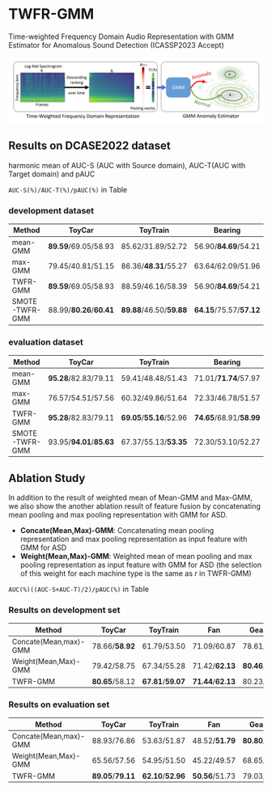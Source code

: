 # TWFR-GMM
Time-weighted Frequency Domain Audio Representation with GMM Estimator for  Anomalous Sound Detection (ICASSP2023 Accept)

![structure](./structure.png)


## Results on DCASE2022 dataset
harmonic mean of AUC-S (AUC with Source domain), AUC-T(AUC with Target domain) and pAUC

`AUC-S(%)/AUC-T(%)/pAUC(%)` in Table
### development dataset
| Method          | ToyCar  | ToyTrain | Bearing |  Fan    | Gearbox | Slider  |  Valve  |  Average  |
| --------------- | :-----: |  :----:  | :----:  | :----:  |:----:   | :----:  | :----:  |   :----:  |
| mean-GMM        |**89.59**/69.05/58.93        |85.62/31.89/52.72        |56.90/**84.69**/54.21    |79.70/**63.16**/62.13    |83.16/76.13/65.42            |90.66/67.77/66.44        |53.61/51.16/50.53            |77.04/63.41/58.63|
| max-GMM         |    79.45/40.81/51.15        |86.36/**48.31**/55.27    |63.64/62.09/51.96        |75.05/49.98/52.19        |73.73/69.62/57.34            |92.36/70.19/70.46        |94.85/89.00/69.92            |80.78/61.43/58.33|
| TWFR-GMM        |**89.59**/69.05/58.93        |88.59/46.16/58.39        |56.90/**84.69**/54.21    |79.70/**63.16**/62.13    |82.93/78.28/63.60            |**95.59**/80.32/73.32    |**95.99**/**90.40**/**72.43**|84.19/73.15/63.29|
| SMOTE-TWFR-GMM  |    88.99/**80.26**/**60.41**|**89.88**/46.50/**59.88**|**64.15**/75.57/**57.12**|**83.11**/61.01/**63.57**|**84.91**/**81.41**/**66.62**|95.09/**84.29**/**76.43**|95.64/89.49/70.15            |**85.97**/**74.08**/**64.89**|
### evaluation dataset
| Method          | ToyCar  | ToyTrain | Bearing |  Fan    | Gearbox | Slider  |  Valve  |  Average  |
| --------------- | :-----: |  :----:  | :----:  | :----:  |:----:   | :----:  | :----:  |   :----:  |
| mean-GMM        |**95.28**/82.83/79.11    |59.41/48.48/51.43        |71.01/**71.74**/57.97    |**58.88**/**42.25**/**51.73**|89.96/80.36/64.11            |76.98/58.07/56.28        |51.42/53.35/51.47        |71.85/62.44/58.87|
| max-GMM         |76.57/54.51/57.56        |60.32/49.86/51.64        |72.33/46.78/51.57        |58.26/32.33/49.55            |72.50/64.05/50.20            |78.21/**70.31**/59.41    |**88.92**/75.91/**66.68**|72.44/56.25/55.23|
| TWFR-GMM        |**95.28**/82.83/79.11    |**69.05**/**55.16**/52.96|**74.65**/68.91/**58.99**|**58.88**/**42.25**/**51.73**|84.28/73.78/58.99            |**85.15**/65.89/**60.34**|88.28/**77.57**/64.17    |**79.37**/66.63/60.90|
| SMOTE-TWFR-GMM  |93.95/**94.01**/**85.63**|67.37/55.13/**53.35**    |72.30/53.10/52.27        |57.18/41.88/51.06            |**90.02**/**84.78**/**65.57**|82.51/66.18/60.15        |87.14/75.82/63.68        |78.64/**67.27**/**61.67**|

## Ablation Study
In addition to the result of weighted mean of Mean-GMM and Max-GMM, we also show the another ablation result of feature fusion by concatenating mean pooling and max pooling representation with GMM for ASD. 
+ **Concate(Mean,Max)-GMM**: Concatenating mean pooling representation and max pooling representation as input feature with GMM for ASD
+ **Weight(Mean,Max)-GMM**: Weighted mean of mean pooling and max pooling representation as input feature with GMM for ASD (the selection of this weight for each machine type is the same as $r$ in TWFR-GMM)

`AUC(%)((AUC-S+AUC-T)/2)/pAUC(%)` in Table
### Results on development set

| Method             | ToyCar  | ToyTrain |  Fan    | Gearbox | Bearing | Slider  |  Valve  |  Average  |
| -----------------------------| :-----: |  :----:  | :----:  | :----:  |:----:   | :----:  | :----:  |   :----:  |
| Concate(Mean,max)-GMM        |78.66/**58.92**|61.79/53.50        |71.09/60.87        |78.61/61.23        |67.66/53.42    |80.97/65.89        |80.36/57.29|74.17/58.73|
| Weight(Mean,Max)-GMM         |79.42/58.75    |67.34/55.28        |71.42/**62.13**    |**80.46**/**65.86**|**70.80**/54.22|83.27/68.32        |90.78/**70.83**|77.64/62.20|
| TWFR-GMM                     |**80.65**/58.12|**67.81**/**59.07**|**71.44**/**62.13**|80.23/64.69        |69.41/**54.74**|**87.96**/**73.33**|**92.61**/70.23|**78.59**/**63.19**|

### Results on evaluation set

| Method             | ToyCar  | ToyTrain |  Fan    | Gearbox | Bearing | Slider  |  Valve  |  Average  |
| -----------------------------| :-----: |  :----:  | :----:  | :----:  |:----:   | :----:  | :----:  |   :----:  |
| Concate(Mean,max)-GMM        |88.93/76.86        |53.63/51.87        |48.52/**51.79**|**80.80**/57.21|68.80/55.45        |75.69/62.45|71.41/56.25|69.68/58.84|
| Weight(Mean,Max)-GMM         |65.56/57.56        |54.95/51.50        |45.22/49.57    |68.65/49.58    |59.55/51.57        |**79.63**/**64.59**|79.90/**65.01**|64.78/55.63|
| TWFR-GMM                     |**89.05**/**79.11**|**62.10**/**52.96**|**50.56**/51.73|79.03/**58.99**|**71.78**/**58.99**|75.52/60.34|**82.92**/64.17|**72.99**/**60.90**|
